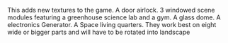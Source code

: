 This adds new textures to the game. A door airlock. 3 windowed scene modules featuring a greenhouse science lab and a gym. A glass dome. A electronics Generator. A Space living quarters.  They work best on eight wide or bigger parts and will have to be rotated into landscape
